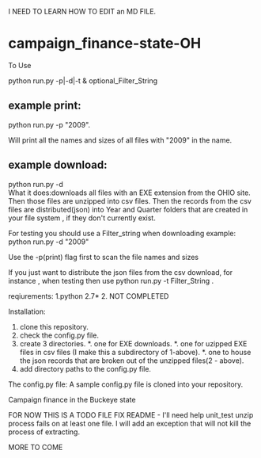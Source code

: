 I NEED TO LEARN HOW TO EDIT an MD FILE.


campaign_finance-state-OH
=========================

To Use 

python run.py -p<print list>|-d<download>|-t<transform> & optional_Filter_String

example print:<br>
---------------
python run.py -p "2009".

Will print all the names and sizes of all files with "2009" in the name.


example download:<br>
----------------
python run.py -d  <br>
What it does:downloads all files with an EXE extension from the OHIO site. Then those files are unzipped into csv files. Then the records from the csv files are distributed(json) into Year and Quarter folders that are created in your file system , if they don't currently exist.<br>

For testing you should use a Filter_string when downloading
example: python run.py -d "2009"

Use the -p(print) flag first to scan the file names and sizes

If you just want to distribute the json files from the csv download, for instance , when testing then use
python run.py -t Filter_String 
.<br>

reqiurements:
1.python 2.7*
2. NOT COMPLETED

Installation:
1. clone this repository.
2. check the config.py file.
3. create 3 directories.
 *. one for EXE downloads.
 *. one for uzipped EXE files in csv files (I make this a subdirectory of 1-above).
 *. one to house the json records that are broken out of the unzipped files(2 - above).
4. add directory paths to the config.py file.



The config.py file:
  A sample config.py file is cloned into your repository. 



Campaign finance in the Buckeye state

FOR NOW THIS IS A TODO FILE 
FIX README - I'll need help
unit_test
unzip process fails on at least one file. I will add an exception that will not kill the process of extracting.


MORE TO COME



